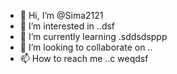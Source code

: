 - 👋 Hi, I’m @Sima2121
- 👀 I’m interested in ..dsf
- 🌱 I’m currently learning .sddsdsppp
- 💞️ I’m looking to collaborate on ..
- 📫 How to reach me ..c
weqdsf
<!---
Sima2121/Sima2121 is a ✨ special ✨ repository because its `README.md` (this file) appears on your GitHub profile.
You can click the Preview link to take a look at your changes.
--
